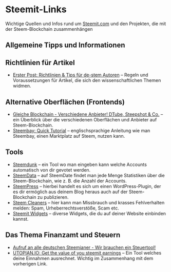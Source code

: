 # Steemit-Links
Wichtige Quellen und Infos rund um [Steemit.com](https://steemit.com) und den Projekten, die mit der Steem-Blockchain zusammenhängen

## Allgemeine Tipps und Informationen

## Richtlinien für Artikel

* [Erster Post: Richtlinien & Tips für de-stem Autoren](https://steemit.com/de-stem/@de-stem/erster-post-richtlinien-and-tips-fuer-de-stem-autoren) – Regeln und Voraussetzungen für Artikel, die sich den wissenschaftlichen Themen widmen.

## Alternative Oberflächen (Frontends)
* [Gleiche Blockchain - Verschiedene Anbieter! DTube, Steepshot & Co.](https://steemit.com/dtube/@theaustrianguy/slaqfhjz) – ein Überblick über die verschiedenen Oberflächen und Anbieter auf Steem-Blockchain.
* [Steembay: Quick Tutorial](https://steemit.com/howto/@steembay/steembay-quick-tutorial) – englischsprachige Anleitung wie man Steembay, einen Marktplatz auf Steem, nutzen kann.

## Tools
* [Steemdunk](https://steemdunk.xyz) – ein Tool wo man eingeben kann welche Accounts automatisch von dir gevotet werden.
* [SteemData](https://steemdata.com/stats) – auf SteemDate findet man jede Menge Statistiken über die Steem-Blockchain, wie z. B. die Anzahl der Accounts.
* [SteemPress](https://wordpress.org/plugins/steempress/) – hierbei handelt es sich um einen WordPress-Plugin, der es dir ermöglich aus deinem Blog heraus auch auf der Steem-Blockchain zu publizieren.
* [Steem Cleaners](https://steemcleaners.org/abuse-report/) – hier kann man Missbrauch und krasses Fehlverhalten melden: Spam, Urheberrechtsverstöße, Scam etc.
* [Steemit Widgets](https://mktcode.github.io/steemit-widgets/) – diverse Widgets, die du auf deiner Website einbinden kannst.

## Das Thema Finanzamt und Steuern

* [Aufruf an alle deutschen Steemianer - Wir brauchen ein Steuertool!](https://steemit.com/deutsch/@stehaller/aufruf-an-alle-deutschen-steemianer-wir-brauchen-ein-steuertool)
* [UTOPIAN.IO: Get the value of you steemit earnings](https://steemit.com/utopian-io/@schererf/utopian-io-get-the-value-of-you-steemit-earnings) – Ein Tool welches deine Einnahmen ausrechnet. Wichtig im Zusammenhang mit dem vorherigen Link.

